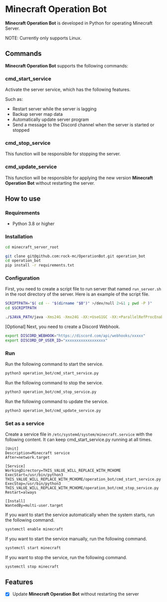 # Minecraft Operation Bot

**Minecraft Operation Bot** is developed in Python for operating Minecraft Server.

NOTE: Currently only supports Linux.

## Commands
**Minecraft Operation Bot** supports the following commands:

### cmd_start_service
Activate the server service, which has the following features.

Such as:
- Restart server while the server is lagging
- Backup server map data
- Automatically update server program
- Send a message to the Discord channel when the server is started or stopped


### cmd_stop_service
This function will be responsible for stopping the server.

### cmd_update_service
This function will be responsible for applying the new version **Minecraft Operation Bot** without restarting the server.

## How to use

### Requirements
- Python 3.8 or higher

### Installation

```bash
cd minecraft_server_root

git clone git@github.com:rock-mc/OperationBot.git operation_bot
cd operation_bot
pip install -r requirements.txt
```

### Configuration

First, you need to create a script file to run server that named `run_server.sh` in the root directory of the server.
Here is an example of the script file.

```bash
SCRIPTPATH="$( cd -- "$(dirname "$0")" >/dev/null 2>&1 ; pwd -P )"
cd $SCRIPTPATH

./$JAVA_PATH/java -Xms24G -Xmx24G -XX:+UseG1GC -XX:+ParallelRefProcEnabled -XX:MaxGCPauseMillis=200 -XX:+UnlockExperimentalVMOptions -XX:+DisableExplicitGC -XX:+AlwaysPreTouch -XX:G1NewSizePercent=40 -XX:G1MaxNewSizePercent=50 -XX:G1HeapRegionSize=16M -XX:G1ReservePercent=15 -XX:G1HeapWastePercent=5 -XX:G1MixedGCCountTarget=4 -XX:InitiatingHeapOccupancyPercent=20 -XX:G1MixedGCLiveThresholdPercent=90 -XX:G1RSetUpdatingPauseTimePercent=5 -XX:SurvivorRatio=32 -XX:+PerfDisableSharedMem -XX:MaxTenuringThreshold=1 -Dusing.aikars.flags=https://mcflags.emc.gs -Daikars.new.flags=true -jar $1 nogui
````

[Optional] Next, you need to create a Discord Webhook.

```bash
export DISCORD_WEBHOOK="https://discord.com/api/webhooks/xxxxx"
export DISCORD_OP_USER_ID="xxxxxxxxxxxxxxxxxx"
```

### Run

Run the following command to start the service.
```bash
python3 operation_bot/cmd_start_service.py
```

Run the following command to stop the service.
```bash
python3 operation_bot/cmd_stop_service.py
```

Run the following command to update the service.
```bash
python3 operation_bot/cmd_update_service.py
```
### Set as a service

Create a service file in `/etc/systemd/system/minecraft.service` with the following content.
It can keep cmd_start_service.py running at all times.

```text
[Unit]
Description=Minecraft service
After=network.target

[Service]
WorkingDirectory=THIS_VALUE_WILL_REPLACE_WITH_MCHOME
ExecStart=/usr/bin/python3 THIS_VALUE_WILL_REPLACE_WITH_MCHOME/operation_bot/cmd_start_service.py
ExecStop=/usr/bin/python3 THIS_VALUE_WILL_REPLACE_WITH_MCHOME/operation_bot/cmd_stop_service.py
Restart=always

[Install]
WantedBy=multi-user.target
```

If you want to start the service automatically when the system starts, run the following command.
```bash
systemctl enable minecraft
```

If you want to start the service manually, run the following command.
```bash
systemctl start minecraft
```

If you want to stop the service, run the following command.
```bash
systemctl stop minecraft
```

## Features

- [x] Update **Minecraft Operation Bot** without restarting the server